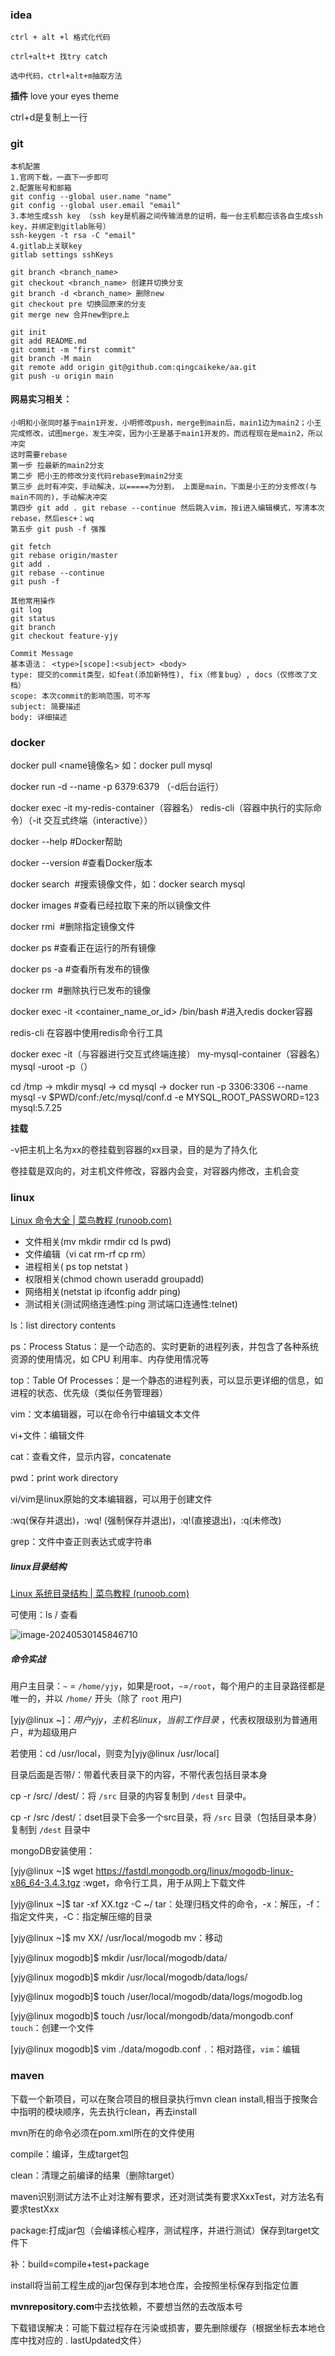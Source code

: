 

### idea

```
ctrl + alt +l 格式化代码
```

```
ctrl+alt+t 找try catch
```

```
选中代码，ctrl+alt+m抽取方法
```

**插件** love your eyes theme

ctrl+d是复制上一行

### git

```
本机配置
1.官网下载，一直下一步即可
2.配置账号和邮箱
git config --global user.name "name"
git config --global user.email "email"
3.本地生成ssh key （ssh key是机器之间传输消息的证明，每一台主机都应该各自生成ssh key，并绑定到gitlab账号）
ssh-keygen -t rsa -C "email"
4.gitlab上关联key
gitlab settings sshKeys 
```

```
git branch <branch_name>
git checkout <branch_name> 创建并切换分支
git branch -d <branch_name> 删除new
git checkout pre 切换回原来的分支
git merge new 合并new到pre上
```

```
git init
git add README.md
git commit -m "first commit"
git branch -M main
git remote add origin git@github.com:qingcaikeke/aa.git
git push -u origin main
```

#### 网易实习相关：

```
小明和小张同时基于main1开发，小明修改push，merge到main后，main1边为main2；小王完成修改，试图merge，发生冲突，因为小王是基于main1开发的，而远程现在是main2，所以冲突
这时需要rebase
第一步 拉最新的main2分支
第二步 把小王的修改分支代码rebase到main2分支
第三步 此时有冲突，手动解决，以=====为分割， 上面是main，下面是小王的分支修改(与main不同的)，手动解决冲突
第四步 git add . git rebase --continue 然后跳入vim，按i进入编辑模式，写清本次rebase，然后esc+：wq
第五步 git push -f 强推
```

```
git fetch
git rebase origin/master
git add .
git rebase --continue
git push -f
```

```
其他常用操作
git log
git status
git branch
git checkout feature-yjy
```

```
Commit Message
基本语法： <type>[scope]:<subject> <body>
type: 提交的commit类型，如feat(添加新特性), fix（修复bug）, docs（仅修改了文档）
scope: 本次commit的影响范围，可不写
subject: 简要描述
body: 详细描述
```

### docker

docker pull <name镜像名> 如：docker pull mysql

docker run -d --name <Myname> -p 6379:6379 <image>（-d后台运行）

docker exec -it my-redis-container（容器名） redis-cli（容器中执行的实际命令）（-it 交互式终端（interactive））



docker --help  #Docker帮助

 docker --version  #查看Docker版本

 docker search <image> #搜索镜像文件，如：docker search mysql

 docker images  #查看已经拉取下来的所以镜像文件

 docker rmi <image> #删除指定镜像文件

docker ps   #查看正在运行的所有镜像

docker ps -a  #查看所有发布的镜像

 docker rm <image>  #删除执行已发布的镜像

docker exec -it <container_name_or_id> /bin/bash #进入redis docker容器

redis-cli 在容器中使用redis命令行工具

docker exec -it（与容器进行交互式终端连接） my-mysql-container（容器名） mysql -uroot  -p（）



cd /tmp -> mkdir mysql -> cd mysql -> docker run -p 3306:3306 --name mysql -v $PWD/conf:/etc/mysql/conf.d -e MYSQL_ROOT_PASSWORD=123  mysql:5.7.25

**挂载**

-v把主机上名为xx的卷挂载到容器的xx目录，目的是为了持久化

卷挂载是双向的，对主机文件修改，容器内会变，对容器内修改，主机会变

### linux

[Linux 命令大全 | 菜鸟教程 (runoob.com)](https://www.runoob.com/linux/linux-command-manual.html)

- 文件相关(mv mkdir rmdir cd ls pwd)
- 文件编辑（vi cat rm-rf cp rm）
- 进程相关( ps top netstat )
- 权限相关(chmod chown useradd groupadd)
- 网络相关(netstat ip ifconfig addr ping)
- 测试相关(测试网络连通性:ping 测试端口连通性:telnet)

ls：list directory contents

ps：Process Status：是一个动态的、实时更新的进程列表，并包含了各种系统资源的使用情况，如 CPU 利用率、内存使用情况等

top：Table Of Processes：是一个静态的进程列表，可以显示更详细的信息，如进程的状态、优先级（类似任务管理器）

vim：文本编辑器，可以在命令行中编辑文本文件

vi+文件：编辑文件

cat：查看文件，显示内容，concatenate

pwd：print work directory

vi/vim是linux原始的文本编辑器，可以用于创建文件

:wq(保存并退出)，:wq! (强制保存并退出)，:q!(直接退出)，:q(未修改)

grep：文件中查正则表达式或字符串

##### linux目录结构

 [Linux 系统目录结构 | 菜鸟教程 (runoob.com)](https://www.runoob.com/linux/linux-system-contents.html)

可使用：ls / 查看

![image-20240530145846710](C:\Users\16776\AppData\Roaming\Typora\typora-user-images\image-20240530145846710.png)





##### 命令实战

用户主目录：`~` = `/home/yjy`，如果是root，`~`=`/root`，每个用户的主目录路径都是唯一的，并以 `/home/` 开头（除了 `root` 用户)

[yjy@linux ~]$：用户yjy，主机名linux，当前工作目录~，$代表权限级别为普通用户，#为超级用户

若使用：cd /usr/local，则变为[yjy@linux /usr/local]

目录后面是否带/：带着代表目录下的内容，不带代表包括目录本身

cp -r /src/ /dest/：将 `/src` 目录的内容复制到 `/dest` 目录中。

cp -r /src /dest/：dset目录下会多一个src目录，将 `/src` 目录（包括目录本身）复制到 `/dest` 目录中

mongoDB安装使用：

[yjy@linux ~]$ wget https://fastdl.mongodb.org/linux/mogodb-linux-x86_64-3.4.3.tgz 	:wget，命令行工具，用于从网上下载文件 

[yjy@linux ~]$ tar -xf XX.tgz -C ~/	tar：处理归档文件的命令，-x：解压，-f：指定文件夹，-C：指定解压缩的目录

[yjy@linux ~]$ mv XX/ /usr/local/mogodb	mv：移动

[yjy@linux mogodb]$ mkdir /usr/local/mogodb/data/

[yjy@linux mogodb]$ mkdir /usr/local/mogodb/data/logs/

[yjy@linux mogodb]$ touch /user/local/mogodb/data/logs/mogodb.log

[yjy@linux mogodb]$ touch /usr/local/mongodb/data/mongodb.conf  `touch`：创建一个文件

[yjy@linux mogodb]$ vim ./data/mogodb.conf	`.`：相对路径，`vim`：编辑

### maven

下载一个新项目，可以在聚合项目的根目录执行mvn clean install,相当于按聚合中指明的模块顺序，先去执行clean，再去install

mvn所在的命令必须在pom.xml所在的文件使用

compile：编译，生成target包

clean：清理之前编译的结果（删除target）

maven识别测试方法不止对注解有要求，还对测试类有要求XxxTest，对方法名有要求testXxx

package:打成jar包（会编译核心程序，测试程序，并进行测试）保存到target文件下

补：build=compile+test+package

install将当前工程生成的jar包保存到本地仓库，会按照坐标保存到指定位置

**mvnrepository.com**中去找依赖，不要想当然的去改版本号

下载错误解决：可能下载过程存在污染或损害，要先删除缓存（根据坐标去本地仓库中找对应的 . lastUpdated文件）



